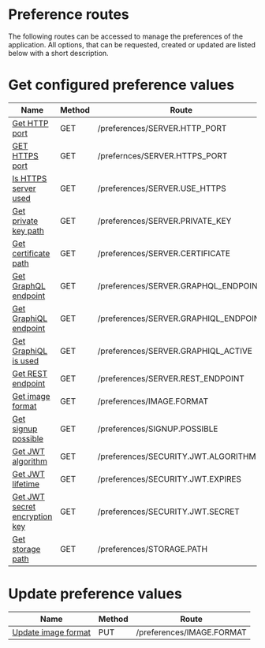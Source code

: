 # Preference routes

The following routes can be accessed to manage the preferences of the application.
All options, that can be requested, created or updated are listed below with a short description.


# Get configured preference values

| Name | Method | Route |
| --- | --- | --- |
| [Get HTTP port](./GET_SERVER.HTTP_PORT.md) | GET | /preferences/SERVER.HTTP_PORT |
| [GET HTTPS port](./GET_SERVER.HTTPS_PORT.md) | GET | /prefernces/SERVER.HTTPS_PORT |
| [Is HTTPS server used](./GET_SERVER.USE_HTTPS.md) | GET | /preferences/SERVER.USE_HTTPS |
| [Get private key path](./GET_SERVER.PRIVATE_KEY.md) | GET | /preferences/SERVER.PRIVATE_KEY |
| [Get certificate path](./GET_SERVER.CERTIFICATE.md) | GET | /preferences/SERVER.CERTIFICATE |
| [Get GraphQL endpoint](./GET_SERVER.GRAPHQL_ENDPOINT.md) | GET | /preferences/SERVER.GRAPHQL_ENDPOINT |
| [Get GraphiQL endpoint](./GET_SERVER.GRAPHIQL_ENDPOINT.md) | GET | /preferences/SERVER.GRAPHIQL_ENDPOINT |
| [Get GraphiQL is used](./GET_SERVER.GRAPHIQL_ACTIVE.md) | GET | /preferences/SERVER.GRAPHIQL_ACTIVE |
| [Get REST endpoint](./GET_SERVER.REST_ENDPOINT.md) | GET | /preferences/SERVER.REST_ENDPOINT |
| [Get image format](./GET_IMAGE.FORMAT.md) | GET | /preferences/IMAGE.FORMAT |
| [Get signup possible](./GET_SIGNUP.POSSIBLE.md) | GET | /preferences/SIGNUP.POSSIBLE |
| [Get JWT algorithm](./GET_SECURITY.JWT.ALGORITHM.md) | GET | /preferences/SECURITY.JWT.ALGORITHM |
| [Get JWT lifetime](./GET_SECURITY.JWT.EXPIRES.md) | GET | /preferences/SECURITY.JWT.EXPIRES |
| [Get JWT secret encryption key](./GET_SECURITY.JWT.SECRET.md) | GET | /preferences/SECURITY.JWT.SECRET |
| [Get storage path](./GET_STORAGE.PATH.md) | GET | /preferences/STORAGE.PATH |


# Update preference values

| Name | Method | Route |
| --- | --- | --- |
| [Update image format](./PUT_IMAGE.FORMAT.md) | PUT | /preferences/IMAGE.FORMAT |